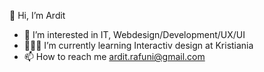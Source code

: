 👋 Hi, I’m Ardit
- 👀 I’m interested in IT, Webdesign/Development/UX/UI
- 👨🏽‍💻 I’m currently learning Interactiv design at Kristiania
- 📫 How to reach me ardit.rafuni@gmail.com

<!---
Ardra1/Ardra1 is a ✨ special ✨ repository because its `README.md` (this file) appears on your GitHub profile.
You can click the Preview link to take a look at your changes.
--->
